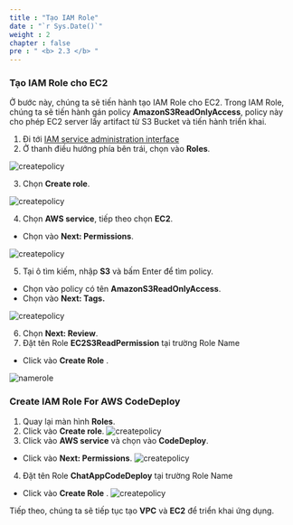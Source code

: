 ```yaml
---
title : "Tạo IAM Role"
date : "`r Sys.Date()`"
weight : 2
chapter : false
pre : " <b> 2.3 </b> "
---
```


### Tạo IAM Role cho EC2

Ở bước này, chúng ta sẽ tiến hành tạo IAM Role cho EC2. Trong IAM Role, chúng ta sẽ tiến hành gán policy **AmazonS3ReadOnlyAccess**, policy này cho phép EC2 server lấy artifact từ S3 Bucket và tiến hành triển khai.

1. Đi tới [IAM service administration interface](https://console.aws.amazon.com/iamv2/)
2. Ở thanh điều hướng phía bên trái, chọn vào **Roles**.

![createpolicy](https://tamlv.buzz/aws-workshop/images/2.prerequisite/038-iamrole.png)

3. Chọn **Create role**.

![createpolicy](https://tamlv.buzz/aws-workshop/images/2.prerequisite/039-iamrole.png)

4. Chọn **AWS service**, tiếp theo chọn **EC2**.
  + Chọn vào **Next: Permissions**.

![createpolicy](https://tamlv.buzz/aws-workshop/images/2.prerequisite/041-iamrole.png)

5. Tại ô tìm kiếm, nhập **S3** và bấm Enter để tìm policy.
  + Chọn vào policy có tên **AmazonS3ReadOnlyAccess**.
  + Chọn vào **Next: Tags.**

![createpolicy](https://tamlv.buzz/aws-workshop/images/2.prerequisite/040-iamrole.png)

6. Chọn **Next: Review**.
7. Đặt tên Role **EC2S3ReadPermission** tại trường Role Name
  + Click vào **Create Role** \.

![namerole](https://tamlv.buzz/aws-workshop/images/2.prerequisite/042-iamrole.png)

### Create IAM Role For AWS CodeDeploy
1. Quay lại màn hình **Roles**.
2. Click vào **Create role**.
![createpolicy](https://tamlv.buzz/aws-workshop/images/2.prerequisite/039-iamrole.png)
3. Click vào **AWS service** và chọn vào **CodeDeploy**.
  + Click vào **Next: Permissions**.
![createpolicy](https://tamlv.buzz/aws-workshop/images/2.prerequisite/043-iamrole.png)
4. Đặt tên Role **ChatAppCodeDeploy** tại trường Role Name
  + Click vào **Create Role** \.
![createpolicy](https://tamlv.buzz/aws-workshop/images/2.prerequisite/044-iamrole.png)

Tiếp theo, chúng ta sẽ tiếp tục tạo **VPC** và **EC2** để triển khai ứng dụng.
